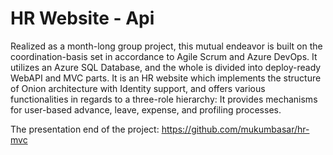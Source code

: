 # HR Website - Api

Realized as a month-long group project, this mutual endeavor is built on the coordination-basis set in accordance to Agile Scrum and Azure DevOps. It utilizes an Azure SQL Database, and the whole is divided into deploy-ready WebAPI and MVC parts. It is an HR website which implements the structure of Onion architecture with Identity support, and offers various functionalities in regards to a three-role hierarchy: It provides mechanisms for user-based advance, leave, expense, and profiling processes.

The presentation end of the project: https://github.com/mukumbasar/hr-mvc
